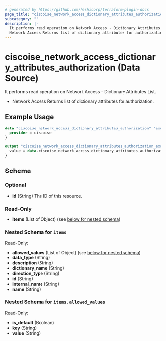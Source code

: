 ```yaml
---
# generated by https://github.com/hashicorp/terraform-plugin-docs
page_title: "ciscoise_network_access_dictionary_attributes_authorization Data Source - terraform-provider-ciscoise"
subcategory: ""
description: |-
  It performs read operation on Network Access - Dictionary Attributes List.
  Network Access Returns list of dictionary attributes for authorization.
---
```


# ciscoise_network_access_dictionary_attributes_authorization (Data Source)

It performs read operation on Network Access - Dictionary Attributes List.

- Network Access Returns list of dictionary attributes for authorization.

## Example Usage

```terraform
data "ciscoise_network_access_dictionary_attributes_authorization" "example" {
  provider = ciscoise
}

output "ciscoise_network_access_dictionary_attributes_authorization_example" {
  value = data.ciscoise_network_access_dictionary_attributes_authorization.example.items
}
```

<!-- schema generated by tfplugindocs -->
## Schema

### Optional

- **id** (String) The ID of this resource.

### Read-Only

- **items** (List of Object) (see [below for nested schema](#nestedatt--items))

<a id="nestedatt--items"></a>
### Nested Schema for `items`

Read-Only:

- **allowed_values** (List of Object) (see [below for nested schema](#nestedobjatt--items--allowed_values))
- **data_type** (String)
- **description** (String)
- **dictionary_name** (String)
- **direction_type** (String)
- **id** (String)
- **internal_name** (String)
- **name** (String)

<a id="nestedobjatt--items--allowed_values"></a>
### Nested Schema for `items.allowed_values`

Read-Only:

- **is_default** (Boolean)
- **key** (String)
- **value** (String)


